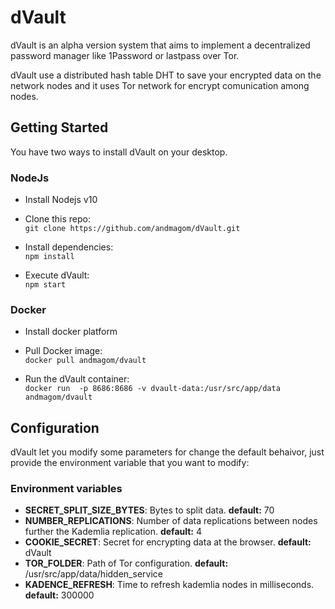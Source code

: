 # dVault

dVault is an alpha version system that aims to implement a decentralized password manager like 1Password or lastpass over Tor.

dVault use a distributed hash table DHT to save your encrypted data on the network nodes and it uses Tor network for encrypt comunication among nodes.

## Getting Started

You have two ways to install dVault on your desktop.

### **NodeJs**
* Install Nodejs v10
  
* Clone this repo: <br/>
`git clone https://github.com/andmagom/dVault.git`

* Install dependencies: <br/>
`npm install`

* Execute dVault: <br/>
  `npm start`

### **Docker**
* Install docker platform
  
* Pull Docker image: <br/>
  `docker pull andmagom/dvault`

* Run the dVault container:   <br/>
  `docker run  -p 8686:8686 -v dvault-data:/usr/src/app/data andmagom/dvault`


## Configuration

dVault let you modify some parameters for change the default behaivor, just provide the environment variable that you want to modify:

### Environment variables

* **SECRET_SPLIT_SIZE_BYTES**: Bytes to split data. **default:** 70
* **NUMBER_REPLICATIONS**: Number of data replications between nodes further the Kademlia replication. **default:** 4
* **COOKIE_SECRET**: Secret for encrypting data at the browser. **default:** dVault
* **TOR_FOLDER**: Path of Tor configuration. **default:** /usr/src/app/data/hidden_service
* **KADENCE_REFRESH**: Time to refresh kademlia nodes in milliseconds.  **default:** 300000
